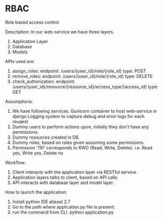 # RBAC
Role based access control

Description:
In our web-service we have three layers.
1. Application Layer
2. Database
3. Models

APIs used are:
1. assign_roles:
	endpoint: /users/{user_id}/role/{role_id}
	type: POST
2. remove_roles:
	endpoint: /users/{user_id}/role/{role_id}
	type: DELETE
3. check_authorization:
	endpoint: /users/{user_id}/resource/{resource_id}/access_type/{access_id}
	type: GET

Assumptions:
1. We have following services.
	Gunicorn container to host web-service in django
	Logging system to capture debug and error logs for each reuqest
2. Dummy users to perform actions upon, initially they don't have any permissions.
3. Dummy resources created in DB.
4. Dummy roles, based on roles given assuming some permissions.
5. Permission '110' corresponds to RWD (Read, Write, Delete).
	i.e. Read yes, Write yes, Delete no

Workflow:
1. Client interacts with the application layer via RESTful service.
2. Application layers talks to client, based on API calls.
3. API interacts with database layer and model layer.

How to launch the application:
1. Install python IDE atleast 2.7
2. Go to the path where application.py file is present.
3. run the command from CLI.
	python application.py
